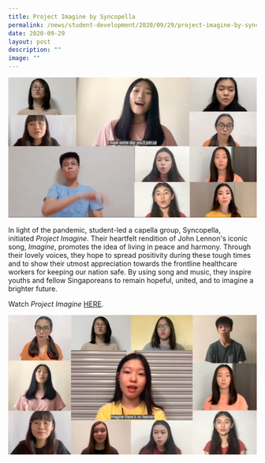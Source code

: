 ```yaml
---
title: Project Imagine by Syncopella
permalink: /news/student-development/2020/09/29/project-imagine-by-syncopella/
date: 2020-09-29
layout: post
description: ""
image: ""
---
```

![](/images/spreading-positivity-through-project-imagine.png)

In light of the pandemic, student-led a capella group, Syncopella, initiated _Project Imagine_. Their heartfelt rendition of John Lennon's iconic song, _Imagine_, promotes the idea of living in peace and harmony. Through their lovely voices, they hope to spread positivity during these tough times and to show their utmost appreciation towards the frontline healthcare workers for keeping our nation safe. By using song and music, they inspire youths and fellow Singaporeans to remain hopeful, united, and to imagine a brighter future.  
  
Watch _Project Imagine_ [HERE](https://youtu.be/EDDGiNIpV_E).

![](/images/uniting-the-community-through-music-in-project-imagine.png)
